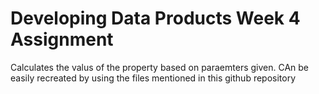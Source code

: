 # Developing Data Products Week 4 Assignment
Calculates the valus of the property based on paraemters given. CAn be easily recreated by using the files mentioned in this github repository